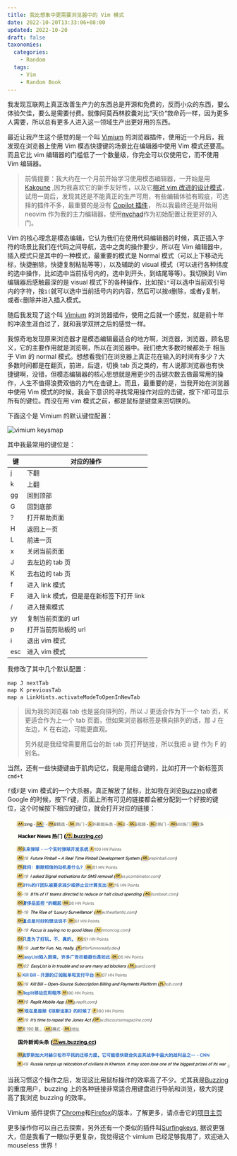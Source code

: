 ```yaml
---
title: 我比想象中更需要浏览器中的 Vim 模式
date: 2022-10-20T13:33:06+08:00
updated: 2022-10-20
draft: false
taxonomies:
  categories:
    - Random
  tags:
    - Vim
    - Random Book
---
```


我发现互联网上真正改善生产力的东西总是开源和免费的，反而小众的东西，要么体验欠佳，要么是需要付费。就像阿莫西林胶囊对比“天价“救命药一样，因为更多人需要，所以总有更多人进入这一领域生产出更好用的东西。

最近让我产生这个感觉的是一个叫 [Vimium](https://github.com/philc/vimium)
的浏览器插件，使用近一个月后，我发现在浏览器上使用 Vim
模态快捷键的场景比在编辑器中使用 Vim 模式还要高。而且它比 vim 编辑器的门槛低了一个数量级，你完全可以仅使用它，而不使用 Vim 编辑器。

<!-- more -->

> 前情提要：我大约在一个月前开始学习使用模态编辑器，一开始是用 [Kakoune](https://kakoune.org/)
> ,因为我喜欢它的新手友好性，以及它[相对 vim 改进的设计模式](https://twitter.com/OwenYoungZh/status/1574805501489319936)，试用一周后，发现其还是不能真正的生产可用，有些编辑体验有瑕疵，可选择的插件不多，最重要的是没有
> [Copilot 插件](https://discuss.kakoune.com/t/is-anyone-interested-in-writing-github-copilot-plugin/2131)，
> 所以我最终还是开始用 neovim
> 作为我的主力编辑器，使用[nvchad](https://github.com/NvChad/NvChad)作为初始配置让我更好的入门。

Vim 的核心理念是模态编辑，它认为我们在使用代码编辑器的时候，真正插入字符的场景比我们在代码之间导航，选中之类的操作要少，所以在 Vim
编辑器中，插入模式只是其中的一种模式，最重要的模式是 Normal 模式（可以上下移动光标，快捷删除，快捷复制粘贴等等），以及辅助的 visual
模式（可以进行各种纬度的选中操作，比如选中当前括号内的，选中到开头，到结尾等等）。我切换到 Vim 编辑器后感触最深的是 visual 模式下的各种操作，比如按`i"`可以选中当前双引号内的字符，按`i(`就可以选中当前括号内的内容，然后可以按`d`删除，或者`y`复制，或者`c`删除并进入插入模式。

随后我发现了这个叫 [Vimium](https://github.com/philc/vimium)
的浏览器插件，使用之后就一个感觉，就是前十年的冲浪生涯白过了，就和我学双拼之后的感觉一样。

我惊奇地发现原来浏览器才是模态编辑最适合的地方啊，浏览器，浏览器，顾名思义，它的主要作用就是浏览啊，所以在浏览器中。我们绝大多数时候都处于 相当于 Vim 的 normal
模式。想想看我们在浏览器上真正花在输入的时间有多少？大多数时间都是在翻页，前进，后退，切换 tab 页之类的，有人说那浏览器也有快捷键啊，没错，但模态编辑器的核心思想就是用更少的击键次数去做最常用的操作，人生不值得浪费双倍的力气在击键上。而且，最重要的是，当我开始在浏览器中使用 Vim 模式的时候，我会下意识的寻找常用操作对应的击键，按下`?`即可显示所有的键位。而没在用 vim 模式之前，都是鼠标是键盘来回切换的。

下面这个是 Vimium 的默认键位配置：

![vimium keysmap](./1-help.png)

其中我最常用的键位是：

| 键  | 对应的操作                                |
| --- | ----------------------------------------- |
| j   | 下翻                                      |
| k   | 上翻                                      |
| gg  | 回到顶部                                  |
| G   | 回到底部                                  |
| ?   | 打开帮助页面                              |
| H   | 返回上一页                                |
| L   | 前进一页                                  |
| x   | 关闭当前页面                              |
| J   | 去左边的 tab 页                           |
| K   | 去右边的 tab 页                           |
| f   | 进入 link 模式                            |
| F   | 进入 link 模式，但是是在新标签下打开 link |
| /   | 进入搜索模式                              |
| yy  | 复制当前页面的 url                        |
| p   | 打开当前剪贴板的 url                      |
| i   | 退出 vim 模式                             |
| esc | 进入 vim 模式                             |

我修改了其中几个默认配置：

```
map J nextTab
map K previousTab
map a LinkHints.activateModeToOpenInNewTab
```

> 因为我的浏览器 tab 也是竖向排列的，所以 J 更适合作为下一个 tab 页，K 更适合作为上一个 tab 页面，但如果浏览器标签是横向排列的话，那 J 在左边，K 在右边，可能更直观。
>
> 另外就是我经常需要用后台的新 tab 页打开链接，所以我把 a 键 作为 F 的别名。

当然，还有一些快捷键由于肌肉记忆，我是用组合键的，比如打开一个新标签页`cmd+t`

`f`或`F`是 vim 模式的一个大杀器，真正解放了鼠标，比如我在浏览[Buzzing](https://www.buzzing.cc)或者 Google 的时候，按下`f`键，页面上所有可见的链接都会被分配到一个好按的键位，这个时候按下相应的键位，就会打开对应的链接：

![link mode](./link.png)

当我习惯这个操作之后，发现这比用鼠标操作的效率高了不少。尤其我是[Buzzing](https://www.buzzing.cc)的重度用户，buzzing 上的各种链接非常适合用键盘进行导航和浏览，极大的提高了我浏览 buzzing 的效率。

Vimium 插件提供了[Chrome](https://chrome.google.com/webstore/detail/vimium/dbepggeogbaibhgnhhndojpepiihcmeb)和[Firefox](https://addons.mozilla.org/en-GB/firefox/addon/vimium-ff/)的版本，了解更多，请点击它的[项目主页](https://github.com/philc/vimium)

更多操作你可以自己去探索，另外还有一个类似的插件叫[Surfingkeys](https://github.com/brookhong/Surfingkeys), 据说更强大，但是我看了一眼似乎更复杂，我觉得这个 vimium 已经足够我用了，欢迎进入 mouseless 世界！

